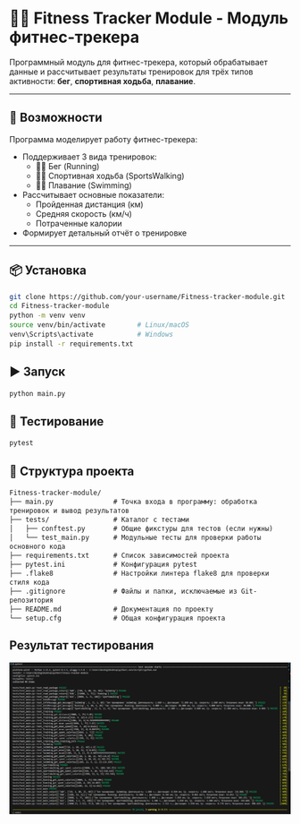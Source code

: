 # 🏃‍♂️ Fitness Tracker Module - Модуль фитнес-трекера

Программный модуль для фитнес-трекера, который обрабатывает данные и рассчитывает результаты тренировок для трёх типов активности: **бег**, **спортивная ходьба**, **плавание**.

---

## 🚀 Возможности

Программа моделирует работу фитнес-трекера:

- Поддерживает 3 вида тренировок:
  - 🏃‍♂️ Бег (Running)
  - 🚶‍♂️ Спортивная ходьба (SportsWalking)
  - 🏊‍♂️ Плавание (Swimming)
- Рассчитывает основные показатели:
  - Пройденная дистанция (км)
  - Средняя скорость (км/ч)
  - Потраченные калории
- Формирует детальный отчёт о тренировке

---

## 📦 Установка

```bash
git clone https://github.com/your-username/Fitness-tracker-module.git
cd Fitness-tracker-module
python -m venv venv
source venv/bin/activate        # Linux/macOS
venv\Scripts\activate           # Windows
pip install -r requirements.txt
```

## ▶️ Запуск

```bash
python main.py
```

## 🧪 Тестирование

```bash
pytest
```

## 📁 Структура проекта

```
Fitness-tracker-module/
├── main.py               # Точка входа в программу: обработка тренировок и вывод результатов
├── tests/                # Каталог с тестами
│   ├── conftest.py       # Общие фикстуры для тестов (если нужны)
│   └── test_main.py      # Модульные тесты для проверки работы основного кода
├── requirements.txt      # Список зависимостей проекта
├── pytest.ini            # Конфигурация pytest
├── .flake8               # Настройки линтера flake8 для проверки стиля кода
├── .gitignore            # Файлы и папки, исключаемые из Git-репозитория
├── README.md             # Документация по проекту
└── setup.cfg             # Общая конфигурация проекта
```
## Результат тестирования
![](https://github.com/BEZBIG/Fitness-tracker-module/blob/main/tests/test_results.png)